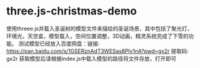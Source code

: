 # three.js-christmas-demo 
使用threee.js并载入圣诞树的模型文件来描绘的圣诞场景，其中包括了聚光灯，环境光，天空盒，模型载入，空间位置调整，3D动画，精灵系统完成了下雪的功能。
测试模型已经放入百度网盘：链接: https://pan.baidu.com/s/1GSERznAdT3WESas8PIy1nA?pwd=gx2r 提取码: gx2r 
获取模型后请根据index.js中载入模型的路径将文件存放，打开即可

